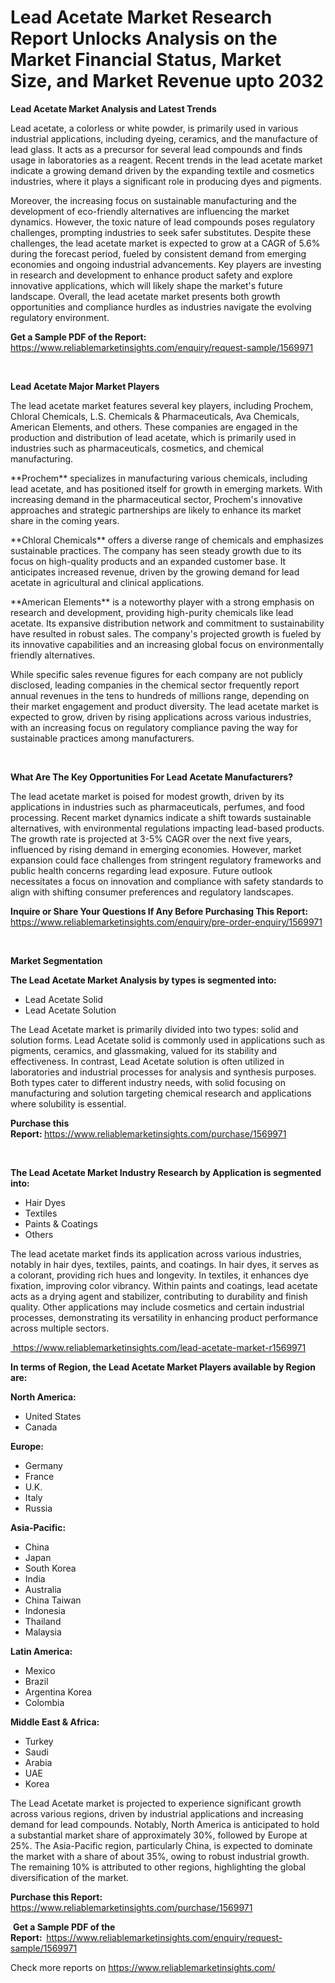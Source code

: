 <p><h1>Lead Acetate Market Research Report Unlocks Analysis on the Market Financial Status, Market Size, and Market Revenue upto 2032</h1></p><p><strong>Lead Acetate Market Analysis and Latest Trends</strong></p>
<p><p>Lead acetate, a colorless or white powder, is primarily used in various industrial applications, including dyeing, ceramics, and the manufacture of lead glass. It acts as a precursor for several lead compounds and finds usage in laboratories as a reagent. Recent trends in the lead acetate market indicate a growing demand driven by the expanding textile and cosmetics industries, where it plays a significant role in producing dyes and pigments. </p><p>Moreover, the increasing focus on sustainable manufacturing and the development of eco-friendly alternatives are influencing the market dynamics. However, the toxic nature of lead compounds poses regulatory challenges, prompting industries to seek safer substitutes. Despite these challenges, the lead acetate market is expected to grow at a CAGR of 5.6% during the forecast period, fueled by consistent demand from emerging economies and ongoing industrial advancements. Key players are investing in research and development to enhance product safety and explore innovative applications, which will likely shape the market's future landscape. Overall, the lead acetate market presents both growth opportunities and compliance hurdles as industries navigate the evolving regulatory environment.</p></p>
<p><strong>Get a Sample PDF of the Report:&nbsp;</strong> <a href="https://www.reliablemarketinsights.com/enquiry/request-sample/1569971?utm_campaign=3196&utm_medium=2&utm_source=Github&utm_content=ia&utm_term=25032025&utm_id=lead-acetate">https://www.reliablemarketinsights.com/enquiry/request-sample/1569971</a></p>
<p>&nbsp;</p>
<p><strong>Lead Acetate Major Market Players</strong></p>
<p><p>The lead acetate market features several key players, including Prochem, Chloral Chemicals, L.S. Chemicals & Pharmaceuticals, Ava Chemicals, American Elements, and others. These companies are engaged in the production and distribution of lead acetate, which is primarily used in industries such as pharmaceuticals, cosmetics, and chemical manufacturing.</p><p>**Prochem** specializes in manufacturing various chemicals, including lead acetate, and has positioned itself for growth in emerging markets. With increasing demand in the pharmaceutical sector, Prochem's innovative approaches and strategic partnerships are likely to enhance its market share in the coming years.</p><p>**Chloral Chemicals** offers a diverse range of chemicals and emphasizes sustainable practices. The company has seen steady growth due to its focus on high-quality products and an expanded customer base. It anticipates increased revenue, driven by the growing demand for lead acetate in agricultural and clinical applications.</p><p>**American Elements** is a noteworthy player with a strong emphasis on research and development, providing high-purity chemicals like lead acetate. Its expansive distribution network and commitment to sustainability have resulted in robust sales. The company's projected growth is fueled by its innovative capabilities and an increasing global focus on environmentally friendly alternatives.</p><p>While specific sales revenue figures for each company are not publicly disclosed, leading companies in the chemical sector frequently report annual revenues in the tens to hundreds of millions range, depending on their market engagement and product diversity. The lead acetate market is expected to grow, driven by rising applications across various industries, with an increasing focus on regulatory compliance paving the way for sustainable practices among manufacturers.</p></p>
<p>&nbsp;</p>
<p><strong>What Are The Key Opportunities For Lead Acetate Manufacturers?</strong></p>
<p><p>The lead acetate market is poised for modest growth, driven by its applications in industries such as pharmaceuticals, perfumes, and food processing. Recent market dynamics indicate a shift towards sustainable alternatives, with environmental regulations impacting lead-based products. The growth rate is projected at 3-5% CAGR over the next five years, influenced by rising demand in emerging economies. However, market expansion could face challenges from stringent regulatory frameworks and public health concerns regarding lead exposure. Future outlook necessitates a focus on innovation and compliance with safety standards to align with shifting consumer preferences and regulatory landscapes.</p></p>
<p><strong>Inquire or Share Your Questions If Any Before Purchasing This Report:</strong> <a href="https://www.reliablemarketinsights.com/enquiry/pre-order-enquiry/1569971?utm_campaign=3196&utm_medium=2&utm_source=Github&utm_content=ia&utm_term=25032025&utm_id=lead-acetate">https://www.reliablemarketinsights.com/enquiry/pre-order-enquiry/1569971</a></p>
<p>&nbsp;</p>
<p><strong>Market Segmentation</strong></p>
<p><strong>The Lead Acetate Market Analysis by types is segmented into:</strong></p>
<p><ul><li>Lead Acetate Solid</li><li>Lead Acetate Solution</li></ul></p>
<p><p>The Lead Acetate market is primarily divided into two types: solid and solution forms. Lead Acetate solid is commonly used in applications such as pigments, ceramics, and glassmaking, valued for its stability and effectiveness. In contrast, Lead Acetate solution is often utilized in laboratories and industrial processes for analysis and synthesis purposes. Both types cater to different industry needs, with solid focusing on manufacturing and solution targeting chemical research and applications where solubility is essential.</p></p>
<p><strong>Purchase this Report:&nbsp;</strong><a href="https://www.reliablemarketinsights.com/purchase/1569971?utm_campaign=3196&utm_medium=2&utm_source=Github&utm_content=ia&utm_term=25032025&utm_id=lead-acetate">https://www.reliablemarketinsights.com/purchase/1569971</a></p>
<p>&nbsp;</p>
<p><strong>The Lead Acetate Market Industry Research by Application is segmented into:</strong></p>
<p><ul><li>Hair Dyes</li><li>Textiles</li><li>Paints & Coatings</li><li>Others</li></ul></p>
<p><p>The lead acetate market finds its application across various industries, notably in hair dyes, textiles, paints, and coatings. In hair dyes, it serves as a colorant, providing rich hues and longevity. In textiles, it enhances dye fixation, improving color vibrancy. Within paints and coatings, lead acetate acts as a drying agent and stabilizer, contributing to durability and finish quality. Other applications may include cosmetics and certain industrial processes, demonstrating its versatility in enhancing product performance across multiple sectors.</p></p>
<p><a href="https://www.reliablemarketinsights.com/lead-acetate-market-r1569971?utm_campaign=3196&utm_medium=2&utm_source=Github&utm_content=ia&utm_term=25032025&utm_id=lead-acetate">&nbsp;https://www.reliablemarketinsights.com/lead-acetate-market-r1569971</a></p>
<p><strong>In terms of Region, the Lead Acetate Market Players available by Region are:</strong></p>
<p>
    <p> <strong> North America: </strong>
        <ul>
            <li>United States</li>
            <li>Canada</li>
        </ul>
        </p> 
    <p> <strong> Europe: </strong>
        <ul>
            <li>Germany</li>
            <li>France</li>
            <li>U.K.</li>
            <li>Italy</li>
            <li>Russia</li>
        </ul>
        </p> 
    <p> <strong> Asia-Pacific: </strong>
        <ul>
            <li>China</li>
            <li>Japan</li>
            <li>South Korea</li>
            <li>India</li>
            <li>Australia</li>
            <li>China Taiwan</li>
            <li>Indonesia</li>
            <li>Thailand</li>
            <li>Malaysia</li>
        </ul>
        </p> 
    <p> <strong> Latin America: </strong>
        <ul>
            <li>Mexico</li>
            <li>Brazil</li>
            <li>Argentina Korea</li>
            <li>Colombia</li>
        </ul>
        </p> 
    <p> <strong> Middle East & Africa: </strong>
        <ul>
            <li>Turkey</li>
            <li>Saudi</li>
            <li>Arabia</li>
            <li>UAE</li>
            <li>Korea</li>
        </ul>
    </p>
    </p>
<p><p>The Lead Acetate market is projected to experience significant growth across various regions, driven by industrial applications and increasing demand for lead compounds. Notably, North America is anticipated to hold a substantial market share of approximately 30%, followed by Europe at 25%. The Asia-Pacific region, particularly China, is expected to dominate the market with a share of about 35%, owing to robust industrial growth. The remaining 10% is attributed to other regions, highlighting the global diversification of the market.</p></p>
<p><strong>Purchase this Report: </strong><a href="https://www.reliablemarketinsights.com/purchase/1569971?utm_campaign=3196&utm_medium=2&utm_source=Github&utm_content=ia&utm_term=25032025&utm_id=lead-acetate">https://www.reliablemarketinsights.com/purchase/1569971</a></p>
<p>&nbsp;<strong>Get a Sample PDF of the Report:&nbsp;&nbsp;</strong><a href="https://www.reliablemarketinsights.com/enquiry/request-sample/1569971?utm_campaign=3196&utm_medium=2&utm_source=Github&utm_content=ia&utm_term=25032025&utm_id=lead-acetate">https://www.reliablemarketinsights.com/enquiry/request-sample/1569971</a></p>
<p><strong></strong></p>
<p>Check more reports on <a href="https://www.reliablemarketinsights.com/?utm_campaign=3196&utm_medium=2&utm_source=Github&utm_content=ia&utm_term=25032025&utm_id=lead-acetate">https://www.reliablemarketinsights.com/</a></p>